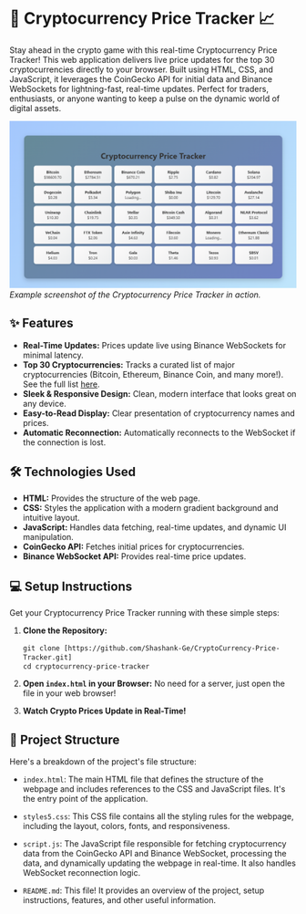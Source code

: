 
# 🚀 Cryptocurrency Price Tracker 📈

Stay ahead in the crypto game with this real-time Cryptocurrency Price Tracker! This web application delivers live price updates for the top 30 cryptocurrencies directly to your browser. Built using HTML, CSS, and JavaScript, it leverages the CoinGecko API for initial data and Binance WebSockets for lightning-fast, real-time updates. Perfect for traders, enthusiasts, or anyone wanting to keep a pulse on the dynamic world of digital assets.

![Crypto Price Tracker](/CryptoCurrency%20Price%20Tracker.png)
*Example screenshot of the Cryptocurrency Price Tracker in action.*

## ✨ Features

*   **Real-Time Updates:** Prices update live using Binance WebSockets for minimal latency.
*   **Top 30 Cryptocurrencies:** Tracks a curated list of major cryptocurrencies (Bitcoin, Ethereum, Binance Coin, and many more!).  See the full list   <a href="https://www.binance.com/en-IN/price" target="_blank">here</a>.
*   **Sleek & Responsive Design:** Clean, modern interface that looks great on any device.
*   **Easy-to-Read Display:** Clear presentation of cryptocurrency names and prices.
*   **Automatic Reconnection:** Automatically reconnects to the WebSocket if the connection is lost.

## 🛠️ Technologies Used

*   **HTML:** Provides the structure of the web page.
*   **CSS:** Styles the application with a modern gradient background and intuitive layout.
*   **JavaScript:** Handles data fetching, real-time updates, and dynamic UI manipulation.
*   **CoinGecko API:** Fetches initial prices for cryptocurrencies.
*   **Binance WebSocket API:** Provides real-time price updates.

## 💻 Setup Instructions

Get your Cryptocurrency Price Tracker running with these simple steps:

1.  **Clone the Repository:**

    ```
    git clone [https://github.com/Shashank-Ge/CryptoCurrency-Price-Tracker.git]
    cd cryptocurrency-price-tracker
    ```

2.  **Open `index.html` in your Browser:**  No need for a server, just open the file in your web browser!

3.  **Watch Crypto Prices Update in Real-Time!**


## 📂 Project Structure

Here's a breakdown of the project's file structure:

*   `index.html`: The main HTML file that defines the structure of the webpage and includes references to the CSS and JavaScript files. It's the entry point of the application.

*   `styles5.css`: This CSS file contains all the styling rules for the webpage, including the layout, colors, fonts, and responsiveness.

*   `script.js`:  The JavaScript file responsible for fetching cryptocurrency data from the CoinGecko API and Binance WebSocket, processing the data, and dynamically updating the webpage in real-time. It also handles WebSocket reconnection logic.

*   `README.md`: This file! It provides an overview of the project, setup instructions, features, and other useful information.


